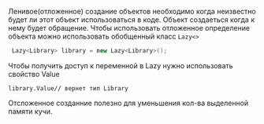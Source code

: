Ленивое(отложенное) создание объектов необходимо когда неизвестно будет ли этот объект использоваться в коде. Объект создаеться когда к нему будет обращение.
Чтобы использовать отложенное определение объекта можно использовать обобщенный класс `Lazy<>` 
```C#
 Lazy<Library> library = new Lazy<Library>();
```
Чтобы получить доступ к переменной в Lazy нужно  использовать свойство Value
```
library.Value// вернет тип Library 
```
Отсложенное созданние полезно для уменьшения кол-ва выделенной памяти кучи.